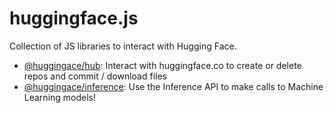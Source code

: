 # huggingface.js

Collection of JS libraries to interact with Hugging Face.

- [@huggingace/hub](packages/hub/README.md): Interact with huggingface.co to create or delete repos and commit / download files
- [@huggingace/inference](packages/inference/README.md): Use the Inference API to make calls to Machine Learning models!